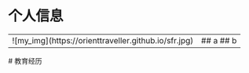# 个人信息
<html>
    <table style="margin-left: auto; margin-right: auto;">
        <tr>
            <td>
                <!--左侧内容-->
                ![my_img](https://orienttraveller.github.io/sfr.jpg)
            </td>
            <td>
                ## a
                ## b
            </td>
        </tr>
    </table>
</html>
# 教育经历

